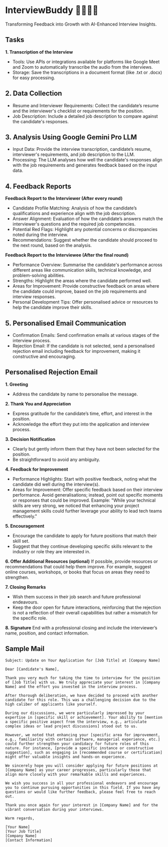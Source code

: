 # InterviewBuddy 👨🏻‍💻📄
Transforming Feedback into Growth with AI-Enhanced Interview Insights.

## Tasks
**1. Transcription of the Interview**
- Tools: Use APIs or integrations available for platforms like Google Meet and Zoom to automatically transcribe the audio from the interviews.
- Storage: Save the transcriptions in a document format (like .txt or .docx) for easy processing.

## 2. Data Collection
- Resume and Interviewer Requirements: Collect the candidate’s resume and the interviewer's checklist or requirements for the position.
- Job Description: Include a detailed job description to compare against the candidate's responses.

## 3. Analysis Using Google Gemini Pro LLM
- Input Data: Provide the interview transcription, candidate’s resume, interviewer's requirements, and job description to the LLM.
- Processing: The LLM analyses how well the candidate's responses align with the job requirements and generates feedback based on the input data.

## 4. Feedback Reports
**Feedback Report to the Interviewer (After every round)**
- Candidate Profile Matching: Analysis of how the candidate’s qualifications and experience align with the job description.
- Answer Alignment: Evaluation of how the candidate’s answers match the interviewer's questions and the required job competencies.
- Potential Red Flags: Highlight any potential concerns or discrepancies noted during the interview.
- Recommendations: Suggest whether the candidate should proceed to the next round, based on the analysis.

**Feedback Report to the Interviewee (After the final round)**
* Performance Overview: Summarise the candidate's performance across different areas like communication skills, technical knowledge, and problem-solving abilities.
* Strengths: Highlight the areas where the candidate performed well.
* Areas for Improvement: Provide constructive feedback on areas where the candidate could improve, based on the job requirements and interview responses.
* Personal Development Tips: Offer personalised advice or resources to help the candidate improve their skills.

## 5. Personalised Email Communication
* Confirmation Emails: Send confirmation emails at various stages of the interview process.
* Rejection Email: If the candidate is not selected, send a personalised rejection email including feedback for improvement, making it constructive and encouraging.


## Personalised Rejection Email
**1. Greeting**
* Address the candidate by name to personalise the message.

**2. Thank You and Appreciation**
- Express gratitude for the candidate’s time, effort, and interest in the position.
- Acknowledge the effort they put into the application and interview process.

**3. Decision Notification**
- Clearly but gently inform them that they have not been selected for the position.
- Be straightforward to avoid any ambiguity.

**4. Feedback for Improvement**
- Performance Highlights: Start with positive feedback, noting what the candidate did well during the interview(s).
- Areas for Improvement: Offer specific feedback based on their interview performance. Avoid generalisations; instead, point out specific moments or responses that could be improved.
Example: "While your technical skills are very strong, we noticed that enhancing your project management skills could further leverage your ability to lead tech teams effectively."

**5. Encouragement**
- Encourage the candidate to apply for future positions that match their skill set.
- Suggest that they continue developing specific skills relevant to the industry or role they are interested in.

**6. Offer Additional Resources (optional)**
If possible, provide resources or recommendations that could help them improve. For example, suggest online courses, workshops, or books that focus on areas they need to strengthen.

**7. Closing Remarks**
- Wish them success in their job search and future professional endeavours.
- Keep the door open for future interactions, reinforcing that the rejection is not a reflection of their overall capabilities but rather a mismatch for the specific role.

**8. Signature**
End with a professional closing and include the interviewer’s name, position, and contact information.


## Sample Mail
```Mail
Subject: Update on Your Application for [Job Title] at [Company Name]

Dear [Candidate's Name],

Thank you very much for taking the time to interview for the position of [Job Title] with us. We truly appreciate your interest in [Company Name] and the effort you invested in the interview process.

After thorough deliberation, we have decided to proceed with another candidate for this role. This was a challenging decision due to the high caliber of applicants like yourself.

During our discussions, we were particularly impressed by your expertise in [specific skill or achievement]. Your ability to [mention a specific positive aspect from the interview, e.g., articulate complex ideas or lead project discussions] stood out to us.

However, we noted that enhancing your [specific area for improvement, e.g., familiarity with certain software, managerial experience, etc.] could further strengthen your candidacy for future roles of this nature. For instance, [provide a specific instance or constructive suggestion], such as engaging in [recommended course or certification] might offer valuable insights and hands-on experience.

We sincerely hope you will consider applying for future positions at [Company Name] as your career progresses, particularly those that align more closely with your remarkable skills and experiences.

We wish you success in all your professional endeavors and encourage you to continue pursuing opportunities in this field. If you have any questions or would like further feedback, please feel free to reach out.

Thank you once again for your interest in [Company Name] and for the vibrant conversation during your interviews.

Warm regards,

[Your Name]  
[Your Job Title]  
[Company Name]  
[Contact Information]
```

